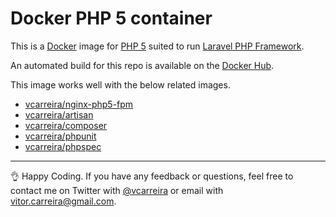 # Docker PHP 5 container

This is a [Docker](http://www.docker.com) image for [PHP 5](http://php.net/) suited to run [Laravel PHP Framework](http://laravel.com/).

An automated build for this repo is available on the [Docker Hub](https://registry.hub.docker.com/u/vcarreira/php5/).

This image works well with the below related images.

  - [vcarreira/nginx-php5-fpm](https://github.com/vcarreira/nginx-php5-fpm)
  - [vcarreira/artisan](https://github.com/vcarreira/artisan)
  - [vcarreira/composer](https://github.com/vcarreira/composer)
  - [vcarreira/phpunit](https://github.com/vcarreira/phpunit)
  - [vcarreira/phpspec](https://github.com/vcarreira/phpspec)

---

:ok_hand: Happy Coding. If you have any feedback or questions, feel free to contact me on Twitter with [@vcarreira](https://twitter.com/vcarreira) or email with [vitor.carreira@gmail.com](mailto:vitor.carreira@gmail.com).
